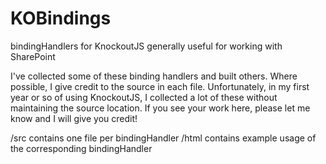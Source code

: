 # KOBindings
bindingHandlers for KnockoutJS generally useful for working with SharePoint

I've collected some of these binding handlers and built others. Where possible, I give credit to the source in each file. Unfortunately, in my first year or so of using KnockoutJS, I collected a lot of these without maintaining the source location. If you see your work here, please let me know and I will give you credit!

/src contains one file per bindingHandler
/html contains example usage of the corresponding bindingHandler